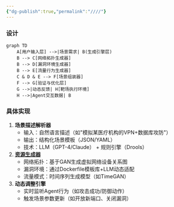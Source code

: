 ```yaml
---
{"dg-publish":true,"permalink":"////"}
---
```


### 设计
```mermaid
graph TD
    A[用户输入层] -->|场景需求| B(生成引擎层)
    B --> C[网络拓扑生成器]
    B --> D[漏洞环境生成器]
    B --> E[流量行为生成器]
    C & D & E --> F[场景组装器]
    F --> G[验证与优化层]
    G -->|动态反馈| H[靶场执行环境]
    H -->|Agent交互数据| B
```

### 具体实现
1. **场景描述解析器**
    - 输入：自然语言描述（如"模拟某医疗机构的VPN+数据库攻防"）
    - 输出：结构化场景模板（JSON/YAML）
    - 技术：LLM（GPT-4/Claude） + 规则引擎（Drools）
2. **[资源生成器](资源生成器)**
    - 网络拓扑：基于GAN生成虚拟网络设备关系图
    - 漏洞环境：通过Dockerfile模板库+LLM动态适配
    - 流量模式：时间序列生成模型（如TimeGAN）
3. **动态调整引擎**
    - 实时监听Agent行为（如攻击成功/防御动作）
    - 触发场景参数更新（如开放新端口、关闭漏洞）